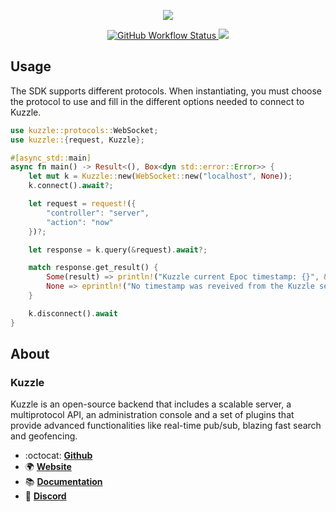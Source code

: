<p align="center">
  <img src="https://user-images.githubusercontent.com/7868838/137603738-05d02465-5271-45ea-b5b4-1a026a66d737.png"/>
</p>
<p align="center">
  <a href="https://github.com/alexandrebouthinon/kuzzle-rs/actions/workflows/main.yml">
  <img alt="GitHub Workflow Status" src="https://img.shields.io/github/workflow/status/alexandrebouthinon/kuzzle-rs/Rust?label=workflow&logo=github">
  </a>
  <a href="https://github.com/alexandrebouthinon/kuzzle-rs/blob/master/LICENSE">
    <img src="https://img.shields.io/github/license/alexandrebouthinon/kuzzle-rs.svg?style=flat">
  </a>
</p>

## Usage

The SDK supports different protocols. When instantiating, 
you must choose the protocol to use and fill in the different options needed to connect to Kuzzle.  

```rust
use kuzzle::protocols::WebSocket;
use kuzzle::{request, Kuzzle};

#[async_std::main]
async fn main() -> Result<(), Box<dyn std::error::Error>> {
    let mut k = Kuzzle::new(WebSocket::new("localhost", None));
    k.connect().await?;

    let request = request!({
        "controller": "server",
        "action": "now"
    })?;

    let response = k.query(&request).await?;

    match response.get_result() {
        Some(result) => println!("Kuzzle current Epoc timestamp: {}", &result["now"]),
        None => eprintln!("No timestamp was reveived from the Kuzzle server!"),
    }

    k.disconnect().await
}
```

## About

### Kuzzle

Kuzzle is an open-source backend that includes a scalable server, a multiprotocol API,
an administration console and a set of plugins that provide advanced functionalities like real-time pub/sub, blazing fast search and geofencing.

* :octocat: __[Github](https://github.com/kuzzleio/kuzzle)__
* :earth_africa: __[Website](https://kuzzle.io)__
* :books: __[Documentation](https://docs.kuzzle.io)__
* :email: __[Discord](http://join.discord.kuzzle.io)__
